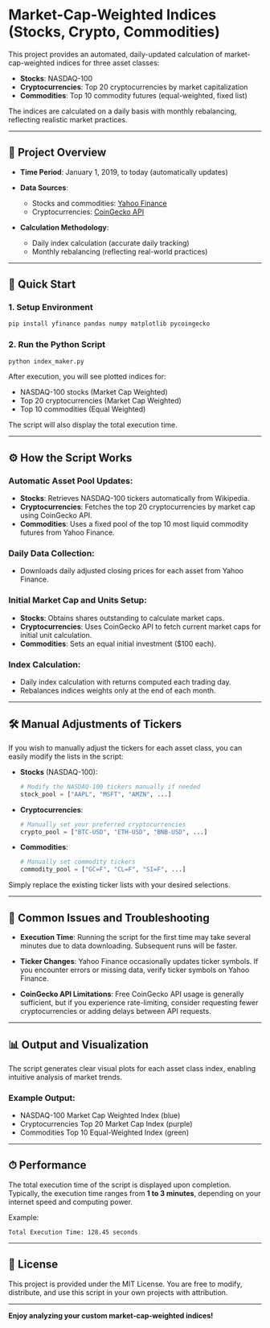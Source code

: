 # Market-Cap-Weighted Indices (Stocks, Crypto, Commodities)

This project provides an automated, daily-updated calculation of market-cap-weighted indices for three asset classes:

* **Stocks**: NASDAQ-100
* **Cryptocurrencies**: Top 20 cryptocurrencies by market capitalization
* **Commodities**: Top 10 commodity futures (equal-weighted, fixed list)

The indices are calculated on a daily basis with monthly rebalancing, reflecting realistic market practices.

---

## 📌 Project Overview

* **Time Period**: January 1, 2019, to today (automatically updates)
* **Data Sources**:

  * Stocks and commodities: [Yahoo Finance](https://finance.yahoo.com/)
  * Cryptocurrencies: [CoinGecko API](https://www.coingecko.com/api/documentation)
* **Calculation Methodology**:

  * Daily index calculation (accurate daily tracking)
  * Monthly rebalancing (reflecting real-world practices)

---

## 🚀 Quick Start

### 1. **Setup Environment**

```bash
pip install yfinance pandas numpy matplotlib pycoingecko
```

### 2. **Run the Python Script**

```bash
python index_maker.py
```

After execution, you will see plotted indices for:

* NASDAQ-100 stocks (Market Cap Weighted)
* Top 20 cryptocurrencies (Market Cap Weighted)
* Top 10 commodities (Equal Weighted)

The script will also display the total execution time.

---

## ⚙️ How the Script Works

### Automatic Asset Pool Updates:

* **Stocks**: Retrieves NASDAQ-100 tickers automatically from Wikipedia.
* **Cryptocurrencies**: Fetches the top 20 cryptocurrencies by market cap using CoinGecko API.
* **Commodities**: Uses a fixed pool of the top 10 most liquid commodity futures from Yahoo Finance.

### Daily Data Collection:

* Downloads daily adjusted closing prices for each asset from Yahoo Finance.

### Initial Market Cap and Units Setup:

* **Stocks**: Obtains shares outstanding to calculate market caps.
* **Cryptocurrencies**: Uses CoinGecko API to fetch current market caps for initial unit calculation.
* **Commodities**: Sets an equal initial investment (\$100 each).

### Index Calculation:

* Daily index calculation with returns computed each trading day.
* Rebalances indices weights only at the end of each month.

---

## 🛠 Manual Adjustments of Tickers

If you wish to manually adjust the tickers for each asset class, you can easily modify the lists in the script:

* **Stocks** (NASDAQ-100):

  ```python
  # Modify the NASDAQ-100 tickers manually if needed
  stock_pool = ["AAPL", "MSFT", "AMZN", ...]
  ```

* **Cryptocurrencies**:

  ```python
  # Manually set your preferred cryptocurrencies
  crypto_pool = ["BTC-USD", "ETH-USD", "BNB-USD", ...]
  ```

* **Commodities**:

  ```python
  # Manually set commodity tickers
  commodity_pool = ["GC=F", "CL=F", "SI=F", ...]
  ```

Simply replace the existing ticker lists with your desired selections.

---

## 🚨 Common Issues and Troubleshooting

* **Execution Time**:
  Running the script for the first time may take several minutes due to data downloading. Subsequent runs will be faster.

* **Ticker Changes**:
  Yahoo Finance occasionally updates ticker symbols. If you encounter errors or missing data, verify ticker symbols on Yahoo Finance.

* **CoinGecko API Limitations**:
  Free CoinGecko API usage is generally sufficient, but if you experience rate-limiting, consider requesting fewer cryptocurrencies or adding delays between API requests.

---

## 📊 Output and Visualization

The script generates clear visual plots for each asset class index, enabling intuitive analysis of market trends.

### Example Output:

* NASDAQ-100 Market Cap Weighted Index (blue)
* Cryptocurrencies Top 20 Market Cap Index (purple)
* Commodities Top 10 Equal-Weighted Index (green)

---

## ⏱ Performance

The total execution time of the script is displayed upon completion. Typically, the execution time ranges from **1 to 3 minutes**, depending on your internet speed and computing power.

Example:

```
Total Execution Time: 128.45 seconds
```

---

## 📜 License

This project is provided under the MIT License. You are free to modify, distribute, and use this script in your own projects with attribution.

---

**Enjoy analyzing your custom market-cap-weighted indices!**
